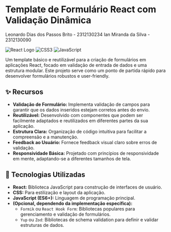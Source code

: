 # Template de Formulário React com Validação Dinâmica 

Leonardo Dias dos Passos Brito - 2312130234
Ian Miranda da Silva - 2312130090

![React Logo](https://img.shields.io/badge/React-61DAFB?style=for-the-badge&logo=react&logoColor=white)
![CSS3](https://img.shields.io/badge/CSS3-1572B6?style=for-the-badge&logo=css3&logoColor=white)
![JavaScript](https://img.shields.io/badge/JavaScript-F7DF1E?style=for-the-badge&logo=javascript&logoColor=black)

Um template básico e reutilizável para a criação de formulários em aplicações React, focado em validação de entrada de dados e uma estrutura modular. Este projeto serve como um ponto de partida rápido para desenvolver formulários robustos e user-friendly.

## ✨ Recursos

* **Validação de Formulário:** Implementa validação de campos para garantir que os dados inseridos estejam corretos antes do envio.
* **Reutilizável:** Desenvolvido com componentes que podem ser facilmente adaptados e reutilizados em diferentes partes da sua aplicação.
* **Estrutura Clara:** Organização de código intuitiva para facilitar a compreensão e a manutenção.
* **Feedback ao Usuário:** Fornece feedback visual claro sobre erros de validação.
* **Responsividade Básica:** Projetado com princípios de responsividade em mente, adaptando-se a diferentes tamanhos de tela.

## 🚀 Tecnologias Utilizadas

* **React:** Biblioteca JavaScript para construção de interfaces de usuário.
* **CSS:** Para estilização e layout da aplicação.
* **JavaScript (ES6+):** Linguagem de programação principal.
* **(Opcional, dependendo da implementação específica):**
    * `Formik` ou `React Hook Form`: Bibliotecas populares para gerenciamento e validação de formulários.
    * `Yup` ou `Zod`: Bibliotecas de schema validation para definir e validar estruturas de dados.
